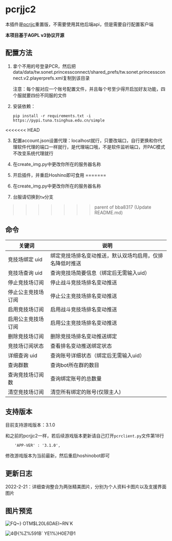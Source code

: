 # pcrjjc2

本插件是[pcrjjc](https://github.com/lulu666lulu/pcrjjc)重置版，不需要使用其他后端api，但是需要自行配置客户端  

**本项目基于AGPL v3协议开源**

## 配置方法

1. 拿个不用的号登录PCR，然后把data/data/tw.sonet.princessconnect/shared_prefs/tw.sonet.princessconnect.v2.playerprefs.xml复制到该目录

   注意：每个服对应一个账号配置文件，并且每个号至少得开启加好友功能，四个服就要四份不同服的文件

2. 安装依赖：

   ```
   pip install -r requirements.txt -i https://pypi.tuna.tsinghua.edu.cn/simple
   ```
<<<<<<< HEAD

3. 配置account.json设置代理：localhost就行，只要改端口，自行更换和你代理软件代理的端口一样就行，是代理端口哦，不是软件监听端口，开PAC模式不改变系统代理就行

4. 在create_img.py中更改你所在的服务器名称

5. 开启插件，并重启Hoshino即可食用
=======
5. 在create_img.py中更改你所在的服务器名称
6. 台服请切换到`tw`分支
>>>>>>> parent of bba8317 (Update README.md)

## 命令

| 关键词             | 说明                                                     |
| ------------------ | -------------------------------------------------------- |
| 竞技场绑定 uid     | 绑定竞技场排名变动推送，默认双场均启用，仅排名降低时推送 |
| 竞技场查询 uid     | 查询竞技场简要信息（绑定后无需输入uid）                  |
| 停止竞技场订阅     | 停止战斗竞技场排名变动推送                               |
| 停止公主竞技场订阅 | 停止公主竞技场排名变动推送                               |
| 启用竞技场订阅     | 启用战斗竞技场排名变动推送                               |
| 启用公主竞技场订阅 | 启用公主竞技场排名变动推送                               |
| 删除竞技场订阅     | 删除竞技场排名变动推送绑定                               |
| 竞技场订阅状态     | 查看排名变动推送绑定状态                                 |
| 详细查询 uid       | 查询账号详细状态（绑定后无需输入uid）                    |
| 查询群数           | 查询bot所在群的数目                                      |
| 查询竞技场订阅数   | 查询绑定账号的总数量                                     |
| 清空竞技场订阅     | 清空所有绑定的账号(仅限主人)                             |

## 支持版本

目前支持游戏版本：3.1.0

和之前的pcrjjc2一样，若后续游戏版本更新请自己打开`pcrclient.py`文件第18行

```
    'APP-VER' : '3.1.0',
```

修改游戏版本为当前最新，然后重启hoshinobot即可

## 更新日志

2022-2-21：详细查询整合为两张精美图片，分别为个人资料卡图片以及支援界面图片

## 图片预览

![FQ~} OTM$L20L6DAEI~RN`K](https://user-images.githubusercontent.com/71607036/154994397-fc1a4f89-4e10-4380-94bc-687868adfa9b.PNG)

![4@{%Z%591B` YE1%}H0E7@1](https://user-images.githubusercontent.com/71607036/154994414-483cef8b-cce5-4764-8557-3a149a7a344e.jpg)
